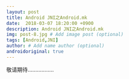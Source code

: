 ```yaml
---
layout: post
title: Android JNI之Android.mk
date:  2018-03-07 18:20:00 +0900  
description: Android JNI之Android.mk
img: post-8.jpg # Add image post (optional)
tags: [Android,JNI]
author: # Add name author (optional)
androidoriginal: true
---
```

敬请期待.................
 
